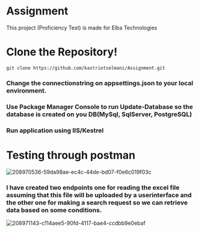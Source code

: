 # Assignment
This project (Proficiency Test) is made for Elba Technologies


#  Clone the Repository! 
```
git clone https://github.com/kastriotselmani/Assignment.git
```

### Change the connectionstring on appsettings.json to your local environment.

### Use Package Manager Console to run Update-Database so the database is created on you DB(MySql, SqlServer, PostgreSQL)

### Run application using IIS/Kestrel

# Testing through postman
![208970536-59da98ae-ec4c-44de-bd07-f0e6c019f03c](https://user-images.githubusercontent.com/54270550/209085193-ee063501-6757-44eb-b0eb-4d065b7d8aea.png)

### I have created two endpoints one for reading the excel file assuming that this file will be uploaded by a userinterface and the other one for making a search request so we can retrieve data based on some conditions.

![208971143-c114aee5-90fd-4117-bae4-ccdbb9e0ebaf](https://user-images.githubusercontent.com/54270550/209085244-ffd3a253-2dc2-4089-bc44-27069dac2c76.png)


